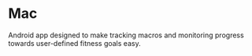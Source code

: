 # Mac
Android app designed to make tracking macros and monitoring progress towards user-defined fitness goals easy.
